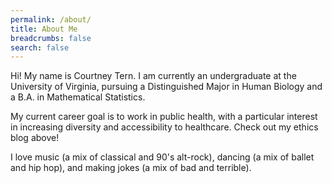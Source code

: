 ```yaml
---
permalink: /about/
title: About Me
breadcrumbs: false
search: false
---
```


Hi! My name is Courtney Tern. I am currently an undergraduate at the University of Virginia, pursuing a Distinguished Major in Human Biology and a B.A. in Mathematical Statistics.

My current career goal is to work in public health, with a particular interest in increasing diversity and accessibility to healthcare. Check out my ethics blog above!

I love music (a mix of classical and 90's alt-rock), dancing (a mix of ballet and hip hop), and making jokes (a mix of bad and terrible).

